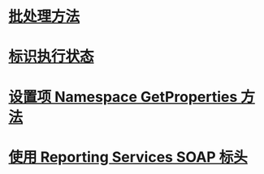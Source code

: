 # [批处理方法](batching-methods.md)
# [标识执行状态](identifying-execution-state.md)
# [设置项 Namespace GetProperties 方法](setting-the-item-namespace-for-the-getproperties-method.md)
# [使用 Reporting Services SOAP 标头](using-reporting-services-soap-headers.md)
